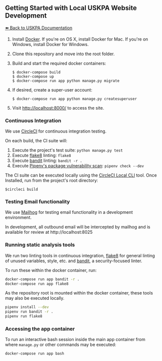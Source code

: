 ## Getting Started with Local USKPA Website Development

[:arrow_left: Back to USKPA
Documentation](../docs)

1. Install [Docker]. If you're on OS X, install Docker for Mac. If you're on Windows, install Docker for Windows.

1. Clone this repository and move into the root folder.

1. Build and start the required docker containers:

    ```shell
    $ docker-compose build
    $ docker-compose up
    $ docker-compose run app python manage.py migrate
    ```

1. If desired, create a super-user account:

    ```shell
    $ docker-compose run app python manage.py createsuperuser
    ```

1. Visit [http://localhost:8000/] to access the site.


### Continuous Integration

We use [CircleCI](https://circleci.com) for continuous integration testing.

On each build, the CI suite will:
1. Execute the project's test suite: `python manage.py test`
1. Execute [flake8] linting: `flake8`
1. Execute [bandit] linting: `bandit -r .`
1. Execute [Pipenv's package vulnerability scan](https://docs.pipenv.org/advanced/#detection-of-security-vulnerabilities): `pipenv check --dev`

The CI suite can be executed locally using the
[CircleCI Local CLI](https://circleci.com/docs/2.0/local-cli/) tool. Once Installed, run from the project's root directory:

```shell
$circleci build
```

### Testing Email functionality

We use [Mailhog](https://github.com/mailhog/MailHog) for testing email
functionality in a development environment.

In development, all outbound email will be intercepted by mailhog and is available
for review at http://localhost:8025

### Running static analysis tools

We run two linting tools in continuous integration,
[flake8] for general linting of unused
variables, style, etc. and [bandit], a
security-focused linter.

To run these within the docker container, run:
```sh
docker-compose run app bandit -r .
docker-compose run app flake8
```

As the repository root is mounted within the docker container,
these tools may also be executed locally.
```sh
pipenv install --dev
pipenv run bandit -r .
pipenv run flake8
```

### Accessing the app container

To run an interactive bash session inside the main app container from where `manage.py` or other commands may be executed:

```shell
docker-compose run app bash
```

[Docker]: https://www.docker.com/
[http://localhost:8000/]: http://localhost:8000/
[flake8]: http://flake8.pycqa.org/en/latest/
[bandit]: https://pypi.python.org/pypi/bandit/
